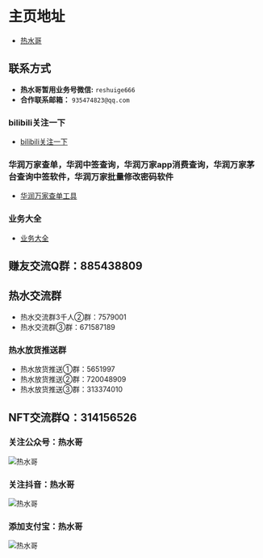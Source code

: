 # 主页地址
- [热水哥](http://reshuige.com)

## 联系方式 

- **热水哥暂用业务号微信:** `reshuige666`
- **合作联系邮箱：** `935474823@qq.com`

### bilibili关注一下

- [bilibili关注一下](https://space.bilibili.com/347250422)

### 华润万家查单，华润中签查询，华润万家app消费查询，华润万家茅台查询中签软件，华润万家批量修改密码软件

- [华润万家查单工具](http://www.reshuige.com/hr.html)

### 业务大全

- [业务大全](https://www.zuuu.net/links/8143AFB1)

## 赚友交流Q群：885438809

## 热水交流群

- 热水交流群3千人②群：7579001
- 热水交流群③群：671587189

### 热水放货推送群

- 热水放货推送①群：5651997
- 热水放货推送②群：720048909
- 热水放货推送③群：313374010

## NFT交流群Q：314156526

### 关注公众号：热水哥

![热水哥](http://reshuige.com/new_images/gongzhonghao.png)

### 关注抖音：热水哥

![热水哥](http://reshuige.com/new_images/douyin.png)

### 添加支付宝：热水哥

![热水哥](http://reshuige.com/new_images/zfbjia.png)
